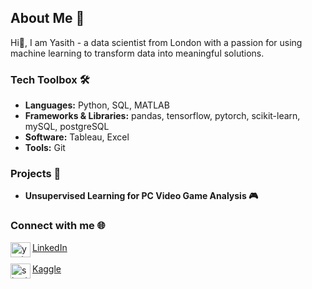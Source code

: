 

<!--
**empra19/empra19** is a ✨ _special_ ✨ repository because its `README.md` (this file) appears on your GitHub profile.

Here are some ideas to get you started:

- 🔭 I’m currently working on ...
- 🌱 I’m currently learning ...
- 👯 I’m looking to collaborate on ...
- 🤔 I’m looking for help with ...
- 💬 Ask me about ...
- 📫 How to reach me: ...
- 😄 Pronouns: ...
- ⚡ Fun fact: ...
-->
## About Me 🚀
Hi👋, I am Yasith - a data scientist from London with a passion for using machine learning to transform data into meaningful solutions.


<h3 align="left">Tech Toolbox 🛠️</h3>

- **Languages:** Python, SQL, MATLAB
- **Frameworks & Libraries:** pandas, tensorflow, pytorch, scikit-learn, mySQL, postgreSQL
- **Software:** Tableau, Excel
- **Tools:** Git

<h3 align="left">Projects 📂</h3>

- **Unsupervised Learning for PC Video Game Analysis 🎮**
  



<h3 align="left">Connect with me 🌐</h3>

<a href="https://linkedin.com/in/yasith-senanayake-396356217" target="blank"><img align="left" src="https://raw.githubusercontent.com/rahuldkjain/github-profile-readme-generator/master/src/images/icons/Social/linked-in-alt.svg" alt="yasith-senanayake-396356217" height="24" width="32" />LinkedIn</a><br><br>
<a href="https://kaggle.com/shadowempra" target="blank"><img align="left" src="https://raw.githubusercontent.com/rahuldkjain/github-profile-readme-generator/master/src/images/icons/Social/kaggle.svg" alt="shadowempra" height="24" width="32" />Kaggle</a>
</p>
